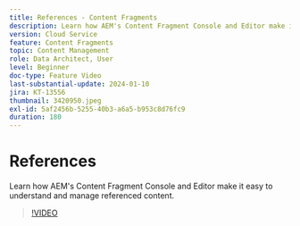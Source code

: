 ```yaml
---
title: References - Content Fragments
description: Learn how AEM's Content Fragment Console and Editor make it easy to manage referenced content.
version: Cloud Service
feature: Content Fragments
topic: Content Management
role: Data Architect, User
level: Beginner
doc-type: Feature Video
last-substantial-update: 2024-01-10
jira: KT-13556
thumbnail: 3420950.jpeg
exl-id: 5af2456b-5255-40b3-a6a5-b953c8d76fc9
duration: 180
---
```

# References

Learn how AEM's Content Fragment Console and Editor make it easy to understand and manage referenced content.

>[!VIDEO](https://video.tv.adobe.com/v/3420950/?learn=on)
